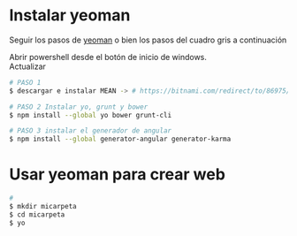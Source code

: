 
# Instalar yeoman

Seguir los pasos de [yeoman](http://yeoman.io/codelab/setup.html) o bien los pasos del cuadro gris a continuación

Abrir powershell desde el botón de inicio de windows.  
Actualizar 
```bash
# PASO 1
$ descargar e instalar MEAN -> # https://bitnami.com/redirect/to/86975/bitnami-meanstack-3.2.1-0-windows-installer.exe

# PASO 2 Instalar yo, grunt y bower
$ npm install --global yo bower grunt-cli

# PASO 3 instalar el generador de angular
$ npm install --global generator-angular generator-karma
```
# Usar  yeoman para crear web


```bash
# 
$ mkdir micarpeta
$ cd micarpeta
$ yo
```
